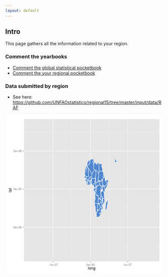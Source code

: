 ```yaml
---
layout: default
---
```


## Intro

This page gathers all the information related to your region. 

### Comment the yearbooks

- [Comment the global statistical pocketbook](comment.html)
- [Comment the your regional pocketbook](comment_regional.html)

### Data submitted by region

- See here: <https://github.com/UNFAOstatistics/regional15/tree/master/input/data/RAF>


![plot of chunk reg_plot1](figure/reg_plot1-1.png) 
